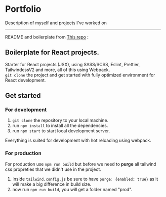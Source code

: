 # Portfolio

Description of myself and projects I've worked on

---

README and boilerplate from [This repo](https://github.com/axibord/react-webpack-template) :

## Boilerplate for React projects.

Starter for React projects (JSX), using SASS/SCSS, Eslint, Prettier, TailwindcssV2 and more, all of this using Webpack.<br/>
`git clone` the project and get started with fully optimized environment for React development.<br/>

## Get started

### For development

1. `git clone` the repository to your local machine.
2. run `npm install` to install all the dependencies.
3. run `npm start` to start local development server.

Everything is suited for development with hot reloading using webpack.<br />

### For production

For production use `npm run build` but before we need to **purge** all tailwind css propreties that we didn't use in the project.

1. Inside `tailwind.config.js` be sure to have `purge: {enabled: true}` as it will make a big difference in build size.
2. now run `npm run build`, you will get a folder named "prod".
